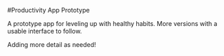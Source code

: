 #Productivity App Prototype

A prototype app for leveling up with healthy habits. More versions with a usable interface to follow.

Adding more detail as needed!
